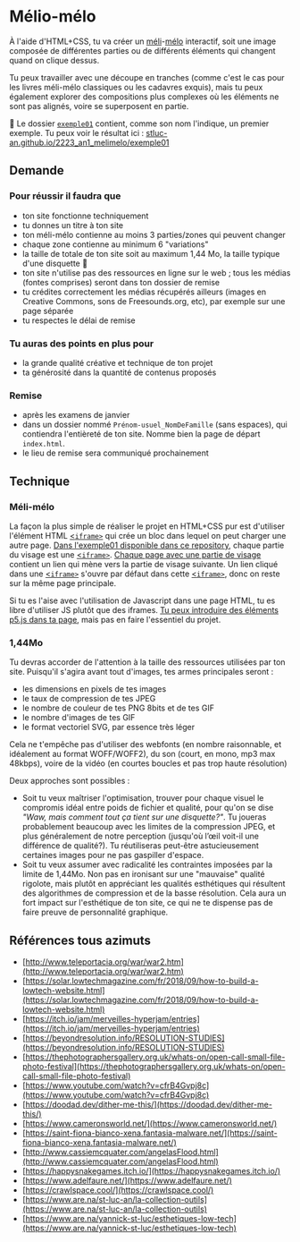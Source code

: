 # Mélio-mélo

À l'aide d'HTML+CSS, tu va créer un [méli](https://www.little-crevette.fr/blog/printable-le-puzzle-meli-melo-des-animaux/)-[mélo](https://www.hugolescargot.com/activites-enfants/jeux-a-imprimer/36747-meli-melo-des-animaux/) interactif, soit une image composée de différentes parties ou de différents éléments qui changent quand on clique dessus.

Tu peux travailler avec une découpe en tranches (comme c'est le cas pour les livres méli-mélo classiques ou les cadavres exquis), mais tu peux également explorer des compositions plus complexes où les éléments ne sont pas alignés, voire se superposent en partie.

📂 Le dossier [`exemple01`](https://github.com/stluc-an/2223_an1_melimelo/tree/main/exemple01) contient, comme son nom l'indique, un premier exemple. Tu peux voir le résultat ici : [stluc-an.github.io/2223_an1_melimelo/exemple01](https://stluc-an.github.io/2223_an1_melimelo/exemple01/)

## Demande
### Pour réussir il faudra que
- ton site fonctionne techniquement
- tu donnes un titre à ton site
- ton méli-mélo contienne au moins 3 parties/zones qui peuvent changer
- chaque zone contienne au minimum 6 "variations"
- la taille de totale de ton site soit au maximum 1,44 Mo, la taille typique d'une disquette 💾
- ton site n'utilise pas des ressources en ligne sur le web ; tous les médias (fontes comprises) seront dans ton dossier de remise
- tu crédites correctement les médias récupérés ailleurs (images en Creative Commons, sons de Freesounds.org, etc), par exemple sur une page séparée
- tu respectes le délai de remise

### Tu auras des points en plus pour
- la grande qualité créative et technique de ton projet
- ta générosité dans la quantité de contenus proposés

### Remise
- après les examens de janvier
- dans un dossier nommé `Prénom-usuel_NomDeFamille` (sans espaces), qui contiendra l'entièreté de ton site. Nomme bien la page de départ `index.html`.
- le lieu de remise sera communiqué prochainement

## Technique
### Méli-mélo
La façon la plus simple de réaliser le projet en HTML+CSS pur est d'utiliser l'élément HTML [<`iframe>`](https://developer.mozilla.org/fr/docs/Web/HTML/Element/iframe) qui crée un bloc dans lequel on peut charger une autre page. [Dans l'exemple01 disponible dans ce repository](https://stluc-an.github.io/2223_an1_melimelo/exemple01/), chaque partie du visage est une [<`iframe>`](https://developer.mozilla.org/fr/docs/Web/HTML/Element/iframe). [Chaque page avec une partie de visage](https://stluc-an.github.io/2223_an1_melimelo/exemple01/frame2/b.html) contient un lien qui mène vers la partie de visage suivante. Un lien cliqué dans une [<`iframe>`](https://developer.mozilla.org/fr/docs/Web/HTML/Element/iframe) s'ouvre par défaut dans cette [<`iframe>`](https://developer.mozilla.org/fr/docs/Web/HTML/Element/iframe), donc on reste sur la même page principale.

Si tu es l'aise avec l'utilisation de Javascript dans une page HTML, tu es libre d'utiliser JS plutôt que des iframes. [Tu peux introduire des éléments p5.js dans ta page](https://github.com/stluc-an/exemplesHTML/tree/master/p5js%2Bhtml), mais pas en faire l'essentiel du projet.

### 1,44Mo
Tu devras accorder de l'attention à la taille des ressources utilisées par ton site. Puisqu'il s'agira avant tout d'images, tes armes principales seront :
- les dimensions en pixels de tes images
- le taux de compression de tes JPEG
- le nombre de couleur de tes PNG 8bits et de tes GIF
- le nombre d'images de tes GIF
- le format vectoriel SVG, par essence très léger

Cela ne t'empêche pas d'utiliser des webfonts (en nombre raisonnable, et idéalement au format WOFF/WOFF2), du son (court, en mono, mp3 max 48kbps), voire de la vidéo (en courtes boucles et pas trop haute résolution)

Deux approches sont possibles :

- Soit tu veux maîtriser l'optimisation, trouver pour chaque visuel le compromis idéal entre poids de fichier et qualité, pour qu'on se dise _"Waw, mais comment tout ça tient sur une disquette?"_. Tu joueras probablement beaucoup avec les limites de la compression JPEG, et plus généralement de notre perception (jusqu'où l’œil voit-il une différence de qualité?). Tu réutiliseras peut-être astucieusement certaines images pour ne pas gaspiller d'espace.
- Soit tu veux assumer avec radicalité les contraintes imposées par la limite de 1,44Mo. Non pas en ironisant sur une "mauvaise" qualité rigolote, mais plutôt en appréciant les qualités esthétiques qui résultent des algorithmes de compression et de la basse résolution. Cela aura un fort impact sur l'esthétique de ton site, ce qui ne te dispense pas de faire preuve de personnalité graphique.

## Références tous azimuts
- [http://www.teleportacia.org/war/war2.htm](http://www.teleportacia.org/war/war2.htm)
- [https://solar.lowtechmagazine.com/fr/2018/09/how-to-build-a-lowtech-website.html](https://solar.lowtechmagazine.com/fr/2018/09/how-to-build-a-lowtech-website.html)
- [https://itch.io/jam/merveilles-hyperjam/entries](https://itch.io/jam/merveilles-hyperjam/entries)
- [https://beyondresolution.info/RESOLUTION-STUDIES](https://beyondresolution.info/RESOLUTION-STUDIES)
- [https://thephotographersgallery.org.uk/whats-on/open-call-small-file-photo-festival](https://thephotographersgallery.org.uk/whats-on/open-call-small-file-photo-festival)
- [https://www.youtube.com/watch?v=cfrB4Gvpj8c](https://www.youtube.com/watch?v=cfrB4Gvpj8c)
- [https://doodad.dev/dither-me-this/](https://doodad.dev/dither-me-this/)
- [https://www.cameronsworld.net/](https://www.cameronsworld.net/)
- [https://saint-fiona-bianco-xena.fantasia-malware.net/](https://saint-fiona-bianco-xena.fantasia-malware.net/)
- [http://www.cassiemcquater.com/angelasFlood.html](http://www.cassiemcquater.com/angelasFlood.html)
- [https://happysnakegames.itch.io/](https://happysnakegames.itch.io/)
- [https://www.adelfaure.net/](https://www.adelfaure.net/)
- [https://crawlspace.cool/](https://crawlspace.cool/)
- [https://www.are.na/st-luc-an/la-collection-outils](https://www.are.na/st-luc-an/la-collection-outils)
- [https://www.are.na/yannick-st-luc/esthetiques-low-tech](https://www.are.na/yannick-st-luc/esthetiques-low-tech)

